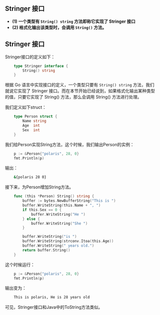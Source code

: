 ## Stringer 接口

- **(1) 一个类型有 `String() string` 方法即称它实现了 Stringer 接口**
- **(2) 格式化输出该类型时，会调用 `String()` 方法。**

## Stringer 接口

Stringer接口的定义如下：

```go
    type Stringer interface {
        String() string
    }
```

根据 Go 语言中实现接口的定义，一个类型只要有 `String() string` 方法，我们就说它实现了 Stringer 接口。而在本节开始已经说到，如果格式化输出某种类型的值，只要它实现了 String() 方法，那么会调用 String() 方法进行处理。

我们定义如下struct：

```go
    type Person struct {
        Name string
        Age  int
        Sex  int
    }
```

我们给Person实现String方法，这个时候，我们输出Person的实例：

```go
    p := &Person{"polaris", 28, 0}
    fmt.Println(p)
```

输出：

```bash
    &{polaris 28 0}
```

接下来，为Person增加String方法。

```go
    func (this *Person) String() string {
        buffer := bytes.NewBufferString("This is ")
        buffer.WriteString(this.Name + ", ")
        if this.Sex == 0 {
            buffer.WriteString("He ")
        } else {
            buffer.WriteString("She ")
        }

        buffer.WriteString("is ")
        buffer.WriteString(strconv.Itoa(this.Age))
        buffer.WriteString(" years old.")
        return buffer.String()
    }
```

这个时候运行：

```go
    p := &Person{"polaris", 28, 0}
    fmt.Println(p)
```

输出变为：

```bash
    This is polaris, He is 28 years old
```

可见，Stringer接口和Java中的ToString方法类似。

